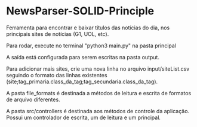 # NewsParser-SOLID-Principle
Ferramenta para encontrar e baixar títulos das notícias do dia, nos principais sites de notícias (G1, UOL, etc).

Para rodar, execute no terminal "python3 main.py" na pasta principal

A saída está configurada para serem escritas na pasta output.

Para adicionar mais sites, crie uma nova linha no arquivo input/siteList.csv seguindo o formato das linhas existentes (site;tag_primaria.class_da_tag;tag_secundaria.class_da_tag).

A pasta file_formats é destinada a métodos de leitura e escrita de formatos de arquivo diferentes.

A pasta src/controllers é destinada aos métodos de controle da aplicação. Possui um controlador de escrita, um de leitura e um principal.
